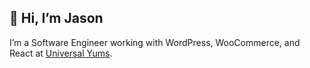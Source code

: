 ## 👋 Hi, I’m Jason
I’m a Software Engineer working with WordPress, WooCommerce, and React at [Universal Yums](https://www.universalyums.com/).

<!---
mrjasonweaver/mrjasonweaver is a ✨ special ✨ repository because its `README.md` (this file) appears on your GitHub profile.
You can click the Preview link to take a look at your changes.
--->
